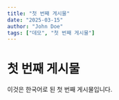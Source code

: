 ```yaml
---
title: "첫 번째 게시물"
date: "2025-03-15"
author: "John Doe"
tags: ["데모", "첫 번째 게시물"]
---
```


# 첫 번째 게시물

이것은 한국어로 된 첫 번째 게시물입니다.